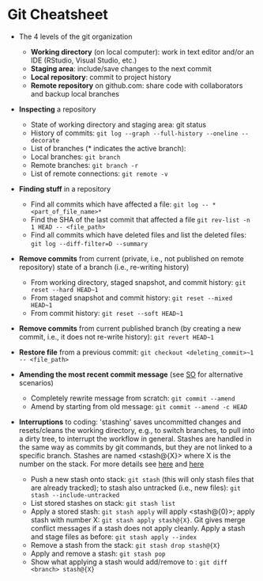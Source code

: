 # Git Cheatsheet

* The 4 levels of the git organization
    * __Working directory__ (on local computer): work in text editor and/or an IDE (RStudio, Visual Studio, etc.)
    * __Staging area__: include/save changes to the next commit
    * __Local repository__: commit to project history
    * __Remote repository__ on github.com: share code with collaborators and backup local branches

* __Inspecting__ a repository
    * State of working directory and staging area: git status
    * History of commits: `git log --graph --full-history --oneline --decorate`
    * List of branches (* indicates the active branch):
    * Local branches: `git branch`
    * Remote branches: `git branch -r`
    * List of remote connections: `git remote -v`

* __Finding stuff__ in a repository
    * Find all commits which have affected a file: `git log -- *<part_of_file_name>*`
    * Find the SHA of the last commit that affected a file `git rev-list -n 1 HEAD -- <file_path>`
    * Find all commits which have deleted files and list the deleted files:
      `git log --diff-filter=D --summary`

* __Remove commits__ from current (private, i.e., not published on remote repository) state of a branch (i.e., re-writing history)
    * From working directory, staged snapshot, and commit history: `git reset --hard HEAD~1`
    * From staged snapshot and commit history: `git reset --mixed HEAD~1`
    * From commit history: `git reset --soft HEAD~1`
* __Remove commits__ from current published branch (by creating a new commit, i.e., it does not re-write history): `git revert HEAD~1`

* __Restore file__ from a previous commit: `git checkout <deleting_commit>~1 -- <file_path>`
* __Amending the most recent commit message__ (see [SO](http://stackoverflow.com/questions/179123/how-to-modify-existing-unpushed-commits) for alternative scenarios)
    * Completely rewrite message from scratch: `git commit --amend`
    * Amend by starting from old message: `git commit --amend -c HEAD`
* __Interruptions__ to coding: 'stashing' saves uncommitted changes and resets/cleans the working directory, e.g., to switch branches, to pull into a dirty tree, to interrupt the workflow in general. Stashes are handled in the same way as commits by git commands, but they are not linked to a specific branch. Stashes are named <stash@{X}> where X is the number on the stack. For more details see [here](https://git-scm.com/docs/git-stash) and [here](https://git-scm.com/book/tr/v2/Git-Tools-Stashing-and-Cleaning)
    * Push a new stash onto stack: `git stash` (this will only stash files that are already tracked); to stash also untracked (i.e., new files): `git stash --include-untracked`
    * List stored stashes on stack: `git stash list`
    * Apply a stored stash: `git stash apply` will apply <stash@{0}>; apply stash with number X: `git stash apply stash@{X}`. Git gives merge conflict messages if a stash does not apply cleanly. Apply a stash and stage files as before: `git stash apply --index`
    * Remove a stash from the stack: `git stash drop stash@{X}`
    * Apply and remove a stash: `git stash pop`
    * Show what applying a stash would add/remove to <branch>: `git diff <branch> stash@{X}`
